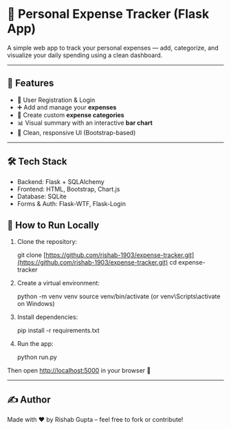 # 💸 Personal Expense Tracker (Flask App)

A simple web app to track your personal expenses — add, categorize, and visualize your daily spending using a clean dashboard.

---

## 🚀 Features

* 🔐 User Registration & Login
* ➕ Add and manage your **expenses**
* 📂 Create custom **expense categories**
* 📊 Visual summary with an interactive **bar chart**
* 📱 Clean, responsive UI (Bootstrap-based)

---

## 🛠️ Tech Stack

* Backend: Flask + SQLAlchemy
* Frontend: HTML, Bootstrap, Chart.js
* Database: SQLite
* Forms & Auth: Flask-WTF, Flask-Login

## 🧪 How to Run Locally

1. Clone the repository:

   git clone [https://github.com/rishab-1903/expense-tracker.git](https://github.com/rishab-1903/expense-tracker.git)
   cd expense-tracker

2. Create a virtual environment:

   python -m venv venv
   source venv/bin/activate  (or venv\Scripts\activate on Windows)

3. Install dependencies:

   pip install -r requirements.txt

4. Run the app:

   python run.py

Then open [http://localhost:5000](http://localhost:5000) in your browser 🎉

---

## ✍️ Author

Made with ❤️ by Rishab Gupta – feel free to fork or contribute!

